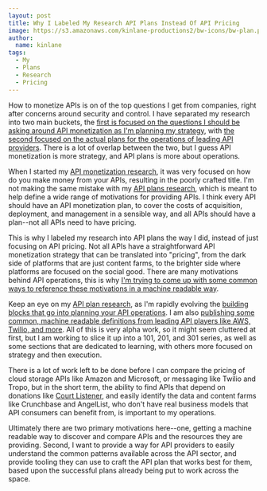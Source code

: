 ```yaml
---
layout: post
title: Why I Labeled My Research API Plans Instead Of API Pricing
image: https://s3.amazonaws.com/kinlane-productions2/bw-icons/bw-plan.png
author:
  name: kinlane
tags:
  - My
  - Plans
  - Research
  - Pricing
---
```

How to monetize APIs is on of the top questions I get from companies, right after concerns around security and control. I have separated my research into two main buckets, the [first is focused on the questions I should be asking around API monetization as I'm planning my strategy](http://monetization.apievangelist.com/), with [the second focused on the actual plans for the operations of leading API providers](http://plans.apievangelist.com/). There is a lot of overlap between the two, but I guess API monetization is more strategy, and API plans is more about operations.

When I started my [API monetization research](http://monetization.apievangelist.com/), it was very focused on how do you make money from your APIs, resulting in the poorly crafted title. I'm not making the same mistake with my [API plans research](http://plans.apievangelist.com/), which is meant to help define a wide range of motivations for providing APIs. I think every API should have an API monetization plan, to cover the costs of acquisition, deployment, and management in a sensible way, and all APIs should have a plan--not all APIs need to have pricing.

This is why I labeled my research into API plans the way I did, instead of just focusing on API pricing. Not all APIs have a straightforward API monetization strategy that can be translated into "pricing", from the dark side of platforms that are just content farms, to the brighter side where platforms are focused on the social good. There are many motivations behind API operations, this is why [I'm trying to come up with some common ways to reference these motivations in a machine readable way](http://alpha.apievangelist.com/2015/12/15/playing-with-a-json-representation-for-the-plans-for-many-of-the-leading-apis/).

Keep an eye on my [API plan research](http://plans.apievangelist.com/), as I'm rapidly evolving the [building blocks that go into planning your API operations](http://plans.apievangelist.com/building-blocks.html). I am also [publishing some common, machine readable definitions from leading API players like AWS, Twilio, and more](http://alpha.apievangelist.com/2015/12/15/playing-with-a-json-representation-for-the-plans-for-many-of-the-leading-apis/). All of this is very alpha work, so it might seem cluttered at first, but I am working to slice it up into a 101, 201, and 301 series, as well as some sections that are dedicated to learning, with others more focused on strategy and then execution.

There is a lot of work left to be done before I can compare the pricing of cloud storage APIs like Amazon and Microsoft, or messaging like Twilio and Tropo, but in the short term, the ability to find APIs that depend on donations like [Court Listener](https://www.courtlistener.com/), and easily identify the data and content farms like Crunchbase and AngelList, who don't have real business models that API consumers can benefit from, is important to my operations.

Ultimately there are two primary motivations here--one, getting a machine readable way to discover and compare APIs and the resources they are providing. Second, I want to provide a way for API providers to easily understand the common patterns available across the API sector, and provide tooling they can use to craft the API plan that works best for them, based upon the successful plans already being put to work across the space.